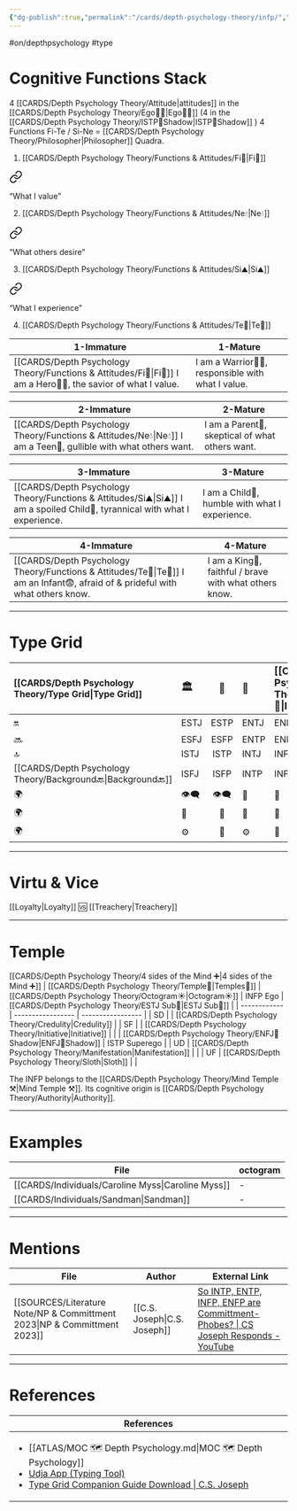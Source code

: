```yaml
---
{"dg-publish":true,"permalink":"/cards/depth-psychology-theory/infp/","created":"2023-01-05T14:59:08.461+01:00","updated":"2023-04-27T13:41:35.168+02:00"}
---
```


#on/depthpsychology  #type 

# Cognitive Functions Stack
4 [[CARDS/Depth Psychology Theory/Attitude\|attitudes]] in the [[CARDS/Depth Psychology Theory/Ego🙋‍♂️\|Ego🙋‍♂️]] (4 in the [[CARDS/Depth Psychology Theory/ISTP👤Shadow\|ISTP👤Shadow]] )
4 Functions Fi-Te / Si-Ne = [[CARDS/Depth Psychology Theory/Philosopher\|Philosopher]] Quadra. 

1. [[CARDS/Depth Psychology Theory/Functions & Attitudes/Fi🧭\|Fi🧭]] 
<div class="transclusion internal-embed is-loaded"><a class="markdown-embed-link" href="/cards/depth-psychology-theory/functions-and-attitudes/fi/#f22b28" aria-label="Open link"><svg xmlns="http://www.w3.org/2000/svg" width="24" height="24" viewBox="0 0 24 24" fill="none" stroke="currentColor" stroke-width="2" stroke-linecap="round" stroke-linejoin="round" class="svg-icon lucide-link"><path d="M10 13a5 5 0 0 0 7.54.54l3-3a5 5 0 0 0-7.07-7.07l-1.72 1.71"></path><path d="M14 11a5 5 0 0 0-7.54-.54l-3 3a5 5 0 0 0 7.07 7.07l1.71-1.71"></path></svg></a><div class="markdown-embed">



“What I value” 

</div></div>

2. [[CARDS/Depth Psychology Theory/Functions & Attitudes/Ne💧\|Ne💧]]
<div class="transclusion internal-embed is-loaded"><a class="markdown-embed-link" href="/cards/depth-psychology-theory/functions-and-attitudes/ne/#lng02" aria-label="Open link"><svg xmlns="http://www.w3.org/2000/svg" width="24" height="24" viewBox="0 0 24 24" fill="none" stroke="currentColor" stroke-width="2" stroke-linecap="round" stroke-linejoin="round" class="svg-icon lucide-link"><path d="M10 13a5 5 0 0 0 7.54.54l3-3a5 5 0 0 0-7.07-7.07l-1.72 1.71"></path><path d="M14 11a5 5 0 0 0-7.54-.54l-3 3a5 5 0 0 0 7.07 7.07l1.71-1.71"></path></svg></a><div class="markdown-embed">



“What others desire” 

</div></div>

3. [[CARDS/Depth Psychology Theory/Functions & Attitudes/Si⛰️\|Si⛰️]]
<div class="transclusion internal-embed is-loaded"><a class="markdown-embed-link" href="/cards/depth-psychology-theory/functions-and-attitudes/si/#1ij0k" aria-label="Open link"><svg xmlns="http://www.w3.org/2000/svg" width="24" height="24" viewBox="0 0 24 24" fill="none" stroke="currentColor" stroke-width="2" stroke-linecap="round" stroke-linejoin="round" class="svg-icon lucide-link"><path d="M10 13a5 5 0 0 0 7.54.54l3-3a5 5 0 0 0-7.07-7.07l-1.72 1.71"></path><path d="M14 11a5 5 0 0 0-7.54-.54l-3 3a5 5 0 0 0 7.07 7.07l1.71-1.71"></path></svg></a><div class="markdown-embed">



“What I experience” 

</div></div>

4. [[CARDS/Depth Psychology Theory/Functions & Attitudes/Te🏹\|Te🏹]] 

| 1-Immature                                              | 1-Mature                                             |
| ------------------------------------------------------- | ---------------------------------------------------- |
| [[CARDS/Depth Psychology Theory/Functions & Attitudes/Fi🧭\|Fi🧭]] I am a Hero🦸‍♂️, the savior of  what I value. | I am a Warrior👨‍🚒, responsible with  what I value. |

| 2-Immature                                              | 2-Mature                                         |
| ------------------------------------------------------- | ------------------------------------------------ |
| [[CARDS/Depth Psychology Theory/Functions & Attitudes/Ne💧\|Ne💧]] I am a Teen👦, gullible with what others want. |  I am a Parent🤨, skeptical of what others want. |

| 3-Immature                                                          | 3-Mature                                        |
| ------------------------------------------------------------------- | ----------------------------------------------- |
| [[CARDS/Depth Psychology Theory/Functions & Attitudes/Si⛰️\|Si⛰️]] I am a spoiled Child🥳, tyrannical with what I experience. |  I am a Child👼, humble with what I experience. |

| 4-Immature                                                             | 4-Mature                                                |
| ---------------------------------------------------------------------- | ------------------------------------------------------- |
| [[CARDS/Depth Psychology Theory/Functions & Attitudes/Te🏹\|Te🏹]] I am an Infant😨, afraid of & prideful with what others know. |  I am a King👑, faithful / brave with what others know. |

---
# Type Grid 
| [[CARDS/Depth Psychology Theory/Type Grid\|Type Grid]]         | <font size="4"> 🏛️</font> | <font size="4"> 🧰</font> | <font size="4"> 🔮</font> | <font size="4"> [[CARDS/Depth Psychology Theory/Idealist🦄\|Idealist🦄]]</font> | 💬 |💬| 💬 |
|:--------------------- |:------------------------- |:-------------------------:|:------------------------------------------------ |:------------------------- |:--------------------------- |:--------------------------- |:--------------------------- |
| 🔛                    | ESTJ                      |           ESTP            | ENTJ                                             | ENFJ                      | ➡️                          | 👋                          | 🏆                          |
| 🔜                    | ESFJ                      |    ESFP |ENTP                                   | ENFP                      | ↪️                          | 👋                          | 🏃‍♂️                       |
| 🔝    | ISTJ                      |           ISTP            | INTJ| INFJ| 🧘‍♂️ | 🏃‍♂️ | 🔙 | 
| [[CARDS/Depth Psychology Theory/Background🔙\|Background🔙]]                    | ISFJ        |           ISFP            | INTP                                             | INFP                      | ↪️                          | 🧘‍♂️                       | 🏆                          |
|🌍 | 👁️‍🗨️                     |           👁️‍🗨️           | 🧲                                               | 🧲                        |                             |                             |                             |
| 🌍 | 🐜                        |            🦊             | 🦊                                               | 🐜                        |                             |                             |                             |
|🌍| ⚙️                        |            👀             | ⚙️                                               | 👀                        |                             |                             |                             |

---
# Virtu & Vice
[[Loyalty\|Loyalty]] 🆚 [[Treachery\|Treachery]] 

---
# Temple 
[[CARDS/Depth Psychology Theory/4 sides of the Mind ➕\|4 sides of the Mind ➕]] | [[CARDS/Depth Psychology Theory/Temple🙏\|Temples🙏]] 
| [[CARDS/Depth Psychology Theory/Octogram☀️\|Octogram☀️]] | INFP Ego          | [[CARDS/Depth Psychology Theory/ESTJ Sub🤸\|ESTJ Sub🤸]] |
| ------------ | ----------------- | ----------------- |
| SD           |                   | [[CARDS/Depth Psychology Theory/Credulity\|Credulity]]     |
| SF           |                   | [[CARDS/Depth Psychology Theory/Initiative\|Initiative]]    |
|              | [[CARDS/Depth Psychology Theory/ENFJ👤Shadow\|ENFJ👤Shadow]]       | ISTP Superego     |
| UD           | [[CARDS/Depth Psychology Theory/Manifestation\|Manifestation]] |                   |
| UF           | [[CARDS/Depth Psychology Theory/Sloth\|Sloth]]                   |                   |

The INFP belongs to the [[CARDS/Depth Psychology Theory/Mind Temple ⚒️\|Mind Temple ⚒️]].
Its cognitive origin is [[CARDS/Depth Psychology Theory/Authority\|Authority]].

---
# Examples 
| File                                                  | octogram |
| ----------------------------------------------------- | -------- |
| [[CARDS/Individuals/Caroline Myss\|Caroline Myss]] | \-       |
| [[CARDS/Individuals/Sandman\|Sandman]]             | \-       |

---
# Mentions
| File                                                                        | Author                       | External Link                                                                                                                    |
| --------------------------------------------------------------------------- | ---------------------------- | -------------------------------------------------------------------------------------------------------------------------------- |
| [[SOURCES/Literature Note/NP & Committment 2023\|NP & Committment 2023]] | [[C.S. Joseph\|C.S. Joseph]] | [So INTP, ENTP, INFP, ENFP are Committment-Phobes? \| CS Joseph Responds - YouTube](https://www.youtube.com/watch?v=UVclcpP962w) |

---
# References
| References                                                                                                                                                                                                                                                           |
| -------------------------------------------------------------------------------------------------------------------------------------------------------------------------------------------------------------------------------------------------------------------- |
| <ul><li>[[ATLAS/MOC 🗺️ Depth Psychology.md\\|MOC 🗺️ Depth Psychology]]</li><li>[Udja App (Typing Tool)](https://www.udja.app/#/)</li><li>[Type Grid Companion Guide Download \\| C.S. Joseph](https://csjoseph.life/type-grid-companion-guide-download/)</li></ul> |









